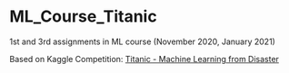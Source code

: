 # ML_Course_Titanic

1st and 3rd assignments in ML course (November 2020, January 2021)

Based on Kaggle Competition: [Titanic - Machine Learning from Disaster](https://www.kaggle.com/c/titanic)
